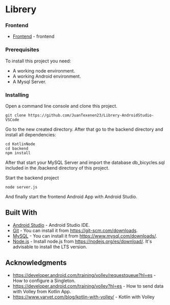 # Librery


### Frontend

* [Frontend](https://github.com/JuanTexenen23/Librery-AndroidStudio-VSCode/tree/master/frontend) - frontend

### Prerequisites

To install this project you need:
* A working node environment.
* A working Android environment.
* A Mysql Server.

### Installing

Open a command line console and clone this project.

```
git clone https://github.com/JuanTexenen23/Librery-AndroidStudio-VSCode
```

Go to the new created directory. After that go to the backend directory and install all dependencies:

```
cd KotlinNode
cd backend
npm install
```

After that start your MySQL Server and import the database db_bicycles.sql included in the /backend directory of this project.

Start the backend project

```
node server.js
```

And finally start the frontend Android App with Android Studio.
## Built With

* [Android Studio](https://developer.android.com/studio?hl=es) - Android Studio IDE.
* [Git](https://git-scm.com) - You can install it from https://git-scm.com/downloads.
* [MySQL](https://www.mysql.com) - You can install it from https://www.mysql.com/downloads/.
* [Node.js](https://nodejs.org) - Install node.js from https://nodejs.org/es/download/. It's advisable to install the LTS version.

## Acknowledgments

* https://developer.android.com/training/volley/requestqueue?hl=es - How to configure a Singleton.
* https://developer.android.com/training/volley?hl=es - How to send data with Volley from Kotlin App.
* https://www.varvet.com/blog/kotlin-with-volley/ - Kotlin with Volley
